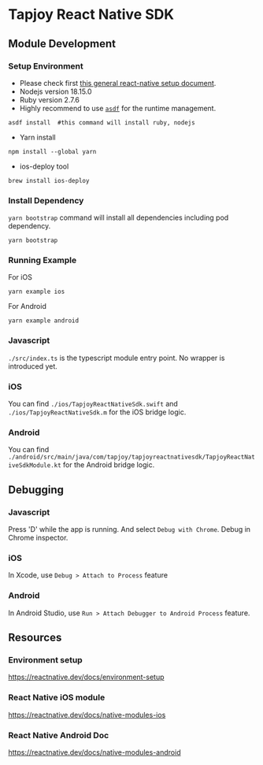Tapjoy React Native SDK
======================

## Module Development
### Setup Environment
- Please check first [this general react-native setup document](https://reactnative.dev/docs/environment-setup).
- Nodejs version 18.15.0
- Ruby version 2.7.6
- Highly recommend to use [`asdf`](https://asdf-vm.com/) for the runtime management.
```shell
asdf install  #this command will install ruby, nodejs
```
- Yarn install
```shell
npm install --global yarn
```
- ios-deploy tool
```shell
brew install ios-deploy
```

### Install Dependency

`yarn bootstrap` command will install all dependencies including pod dependency.
```shell
yarn bootstrap
```
### Running Example

For iOS
```shell
yarn example ios
```
For Android
```shell
yarn example android
```

### Javascript
`./src/index.ts` is the typescript module entry point. No wrapper is introduced yet.

### iOS
You can find `./ios/TapjoyReactNativeSdk.swift` and `./ios/TapjoyReactNativeSdk.m` for the iOS bridge logic.

### Android
You can find `./android/src/main/java/com/tapjoy/tapjoyreactnativesdk/TapjoyReactNativeSdkModule.kt` for the Android bridge logic.

## Debugging

### Javascript
Press 'D' while the app is running. And select `Debug with Chrome`. Debug in Chrome inspector.

### iOS
In Xcode, use `Debug > Attach to Process` feature

### Android
In Android Studio, use `Run > Attach Debugger to Android Process` feature.

## Resources
###  Environment setup
https://reactnative.dev/docs/environment-setup

### React Native iOS module
https://reactnative.dev/docs/native-modules-ios

### React Native Android Doc
https://reactnative.dev/docs/native-modules-android
